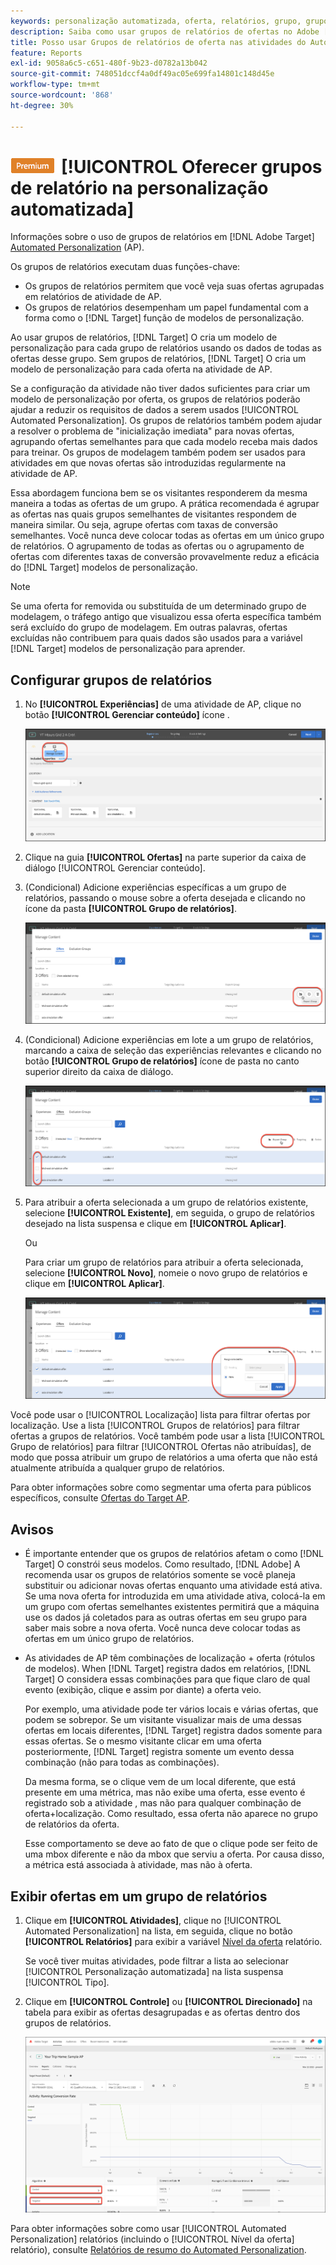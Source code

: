 ```yaml
---
keywords: personalização automatizada, oferta, relatórios, grupo, grupo de relatórios, ap
description: Saiba como usar grupos de relatórios de ofertas no Adobe [!DNL Target] [!UICONTROL Automated Personalization] atividades.
title: Posso usar Grupos de relatórios de oferta nas atividades do Automated Personalization?
feature: Reports
exl-id: 9058a6c5-c651-480f-9b23-d0782a13b042
source-git-commit: 748051dccf4a0df49ac05e699fa14801c148d45e
workflow-type: tm+mt
source-wordcount: '868'
ht-degree: 30%

---
```


# ![PREMIUM](/help/main/assets/premium.png)[!UICONTROL  Oferecer grupos de relatório na personalização automatizada]

Informações sobre o uso de grupos de relatórios em [!DNL Adobe Target] [Automated Personalization](/help/main/c-activities/t-automated-personalization/automated-personalization.md) (AP).

Os grupos de relatórios executam duas funções-chave:

* Os grupos de relatórios permitem que você veja suas ofertas agrupadas em relatórios de atividade de AP.
* Os grupos de relatórios desempenham um papel fundamental com a forma como o [!DNL Target] função de modelos de personalização.

Ao usar grupos de relatórios, [!DNL Target] O cria um modelo de personalização para cada grupo de relatórios usando os dados de todas as ofertas desse grupo. Sem grupos de relatórios, [!DNL Target] O cria um modelo de personalização para cada oferta na atividade de AP.

Se a configuração da atividade não tiver dados suficientes para criar um modelo de personalização por oferta, os grupos de relatórios poderão ajudar a reduzir os requisitos de dados a serem usados [!UICONTROL Automated Personalization]. Os grupos de relatórios também podem ajudar a resolver o problema de &quot;inicialização imediata&quot; para novas ofertas, agrupando ofertas semelhantes para que cada modelo receba mais dados para treinar. Os grupos de modelagem também podem ser usados para atividades em que novas ofertas são introduzidas regularmente na atividade de AP.

Essa abordagem funciona bem se os visitantes responderem da mesma maneira a todas as ofertas de um grupo. A prática recomendada é agrupar as ofertas nas quais grupos semelhantes de visitantes respondem de maneira similar. Ou seja, agrupe ofertas com taxas de conversão semelhantes. Você nunca deve colocar todas as ofertas em um único grupo de relatórios. O agrupamento de todas as ofertas ou o agrupamento de ofertas com diferentes taxas de conversão provavelmente reduz a eficácia do [!DNL Target] modelos de personalização.

>[!NOTE]
>
>Se uma oferta for removida ou substituída de um determinado grupo de modelagem, o tráfego antigo que visualizou essa oferta específica também será excluído do grupo de modelagem. Em outras palavras, ofertas excluídas não contribuem para quais dados são usados para a variável [!DNL Target] modelos de personalização para aprender.

## Configurar grupos de relatórios

1. No **[!UICONTROL Experiências]** de uma atividade de AP, clique no botão **[!UICONTROL Gerenciar conteúdo]** ícone .

   ![Ícone Gerenciar conteúdo](/help/main/c-reports/assets/ap_manage_content.png)

1. Clique na guia **[!UICONTROL Ofertas]** na parte superior da caixa de diálogo [!UICONTROL Gerenciar conteúdo].
1. (Condicional) Adicione experiências específicas a um grupo de relatórios, passando o mouse sobre a oferta desejada e clicando no ícone da pasta **[!UICONTROL Grupo de relatórios]**.

   ![Ícone do Grupo de relatórios](/help/main/c-reports/assets/ap_manage_content_2.png)

1. (Condicional) Adicione experiências em lote a um grupo de relatórios, marcando a caixa de seleção das experiências relevantes e clicando no botão **[!UICONTROL Grupo de relatórios]** ícone de pasta no canto superior direito da caixa de diálogo.

   ![Ícone do Grupo de relatórios](/help/main/c-reports/assets/ap_manage_content_3.png)

1. Para atribuir a oferta selecionada a um grupo de relatórios existente, selecione **[!UICONTROL Existente]**, em seguida, o grupo de relatórios desejado na lista suspensa e clique em **[!UICONTROL Aplicar]**.

   Ou

   Para criar um grupo de relatórios para atribuir a oferta selecionada, selecione **[!UICONTROL Novo]**, nomeie o novo grupo de relatórios e clique em **[!UICONTROL Aplicar]**.

   ![Novo ícone para criar um novo grupo de relatórios](/help/main/c-reports/assets/ap_reporting_groups.png)

Você pode usar o [!UICONTROL Localização] lista para filtrar ofertas por localização. Use a lista [!UICONTROL Grupos de relatórios] para filtrar ofertas a grupos de relatórios. Você também pode usar a lista [!UICONTROL Grupo de relatórios] para filtrar [!UICONTROL Ofertas não atribuídas], de modo que possa atribuir um grupo de relatórios a uma oferta que não está atualmente atribuída a qualquer grupo de relatórios.

Para obter informações sobre como segmentar uma oferta para públicos específicos, consulte  [Ofertas do Target AP](/help/main/c-activities/t-automated-personalization/ap-target-offers.md#task_F207ED7A41B84FD39BB6FCBFABF4B23E).

## Avisos

* É importante entender que os grupos de relatórios afetam o como [!DNL Target] O constrói seus modelos. Como resultado, [!DNL Adobe] A recomenda usar os grupos de relatórios somente se você planeja substituir ou adicionar novas ofertas enquanto uma atividade está ativa. Se uma nova oferta for introduzida em uma atividade ativa, colocá-la em um grupo com ofertas semelhantes existentes permitirá que a máquina use os dados já coletados para as outras ofertas em seu grupo para saber mais sobre a nova oferta. Você nunca deve colocar todas as ofertas em um único grupo de relatórios.

* As atividades de AP têm combinações de localização + oferta (rótulos de modelos). When [!DNL Target] registra dados em relatórios, [!DNL Target] O considera essas combinações para que fique claro de qual evento (exibição, clique e assim por diante) a oferta veio.

   Por exemplo, uma atividade pode ter vários locais e várias ofertas, que podem se sobrepor. Se um visitante visualizar mais de uma dessas ofertas em locais diferentes, [!DNL Target] registra dados somente para essas ofertas. Se o mesmo visitante clicar em uma oferta posteriormente, [!DNL Target] registra somente um evento dessa combinação (não para todas as combinações).

   Da mesma forma, se o clique vem de um local diferente, que está presente em uma métrica, mas não exibe uma oferta, esse evento é registrado sob a atividade , mas não para qualquer combinação de oferta+localização. Como resultado, essa oferta não aparece no grupo de relatórios da oferta.

   Esse comportamento se deve ao fato de que o clique pode ser feito de uma mbox diferente e não da mbox que serviu a oferta. Por causa disso, a métrica está associada à atividade, mas não à oferta.

## Exibir ofertas em um grupo de relatórios

1. Clique em **[!UICONTROL Atividades]**, clique no [!UICONTROL Automated Personalization] na lista, em seguida, clique no botão **[!UICONTROL Relatórios]** para exibir a variável [Nível da oferta](/help/main/c-reports/personalization-reports/reports-ap.md) relatório.

   Se você tiver muitas atividades, pode filtrar a lista ao selecionar [!UICONTROL Personalização automatizada] na lista suspensa [!UICONTROL Tipo].

1. Clique em **[!UICONTROL Controle]** ou **[!UICONTROL Direcionado]** na tabela para exibir as ofertas desagrupadas e as ofertas dentro dos grupos de relatórios.

   ![Grupos de ofertas: Controle e direcionado](/help/main/c-reports/c-report-settings/assets/offer-groups.png)

Para obter informações sobre como usar [!UICONTROL Automated Personalization] relatórios (incluindo o [!UICONTROL Nível da oferta] relatório), consulte [Relatórios de resumo do Automated Personalization](/help/main/c-reports/personalization-reports/reports-ap.md).


